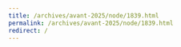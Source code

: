 ```yaml
---
title: /archives/avant-2025/node/1839.html
permalink: /archives/avant-2025/node/1839.html
redirect: /
---
```

